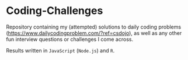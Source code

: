 # Coding-Challenges
Repository containing my (attempted) solutions to daily coding problems (https://www.dailycodingproblem.com/?ref=csdojo), as well as any other fun interview questions or challenges I come across.

Results written in `JavaScript` (`Node.js`) and `R`.
